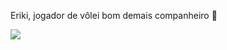  Eriki, jogador de vôlei bom demais companheiro 🏐

![](https://media1.tenor.com/m/tIHyi2YQSXoAAAAd/silly-volleyball.gif)
